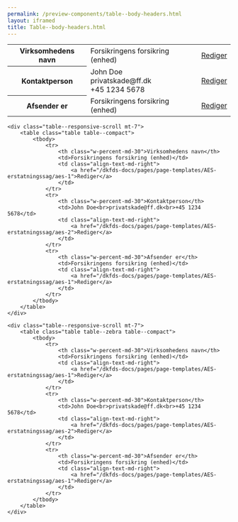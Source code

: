 ```yaml
--- 
permalink: /preview-components/table--body-headers.html
layout: iframed 
title: Table--body-headers.html
---
```

<div class="container">
    <div class="table--responsive-scroll">
        <table class="table table--borderless table--compact">
            <tbody>
                <tr>
                    <th class="w-percent-md-30">Virksomhedens navn</th>
                    <td>Forsikringens forsikring (enhed)</td>
                    <td class="align-text-md-right">
                        <a href="/dkfds-docs/pages/page-templates/AES-erstatningssag/aes-1">Rediger</a>
                    </td>
                </tr>
                <tr>
                    <th class="w-percent-md-30">Kontaktperson</th>
                    <td>John Doe<br>privatskade@ff.dk<br>+45 1234 5678</td>
                    <td class="align-text-md-right">
                        <a href="/dkfds-docs/pages/page-templates/AES-erstatningssag/aes-2">Rediger</a>
                    </td>
                </tr>
                <tr>
                    <th class="w-percent-md-30">Afsender er</th>
                    <td>Forsikringens forsikring (enhed)</td>
                    <td class="align-text-md-right">
                        <a href="/dkfds-docs/pages/page-templates/AES-erstatningssag/aes-1">Rediger</a>
                    </td>
                </tr>
            </tbody>
        </table>
    </div>

    <div class="table--responsive-scroll mt-7">
        <table class="table table--compact">
            <tbody>
                <tr>
                    <th class="w-percent-md-30">Virksomhedens navn</th>
                    <td>Forsikringens forsikring (enhed)</td>
                    <td class="align-text-md-right">
                        <a href="/dkfds-docs/pages/page-templates/AES-erstatningssag/aes-1">Rediger</a>
                    </td>
                </tr>
                <tr>
                    <th class="w-percent-md-30">Kontaktperson</th>
                    <td>John Doe<br>privatskade@ff.dk<br>+45 1234 5678</td>
                    <td class="align-text-md-right">
                        <a href="/dkfds-docs/pages/page-templates/AES-erstatningssag/aes-2">Rediger</a>
                    </td>
                </tr>
                <tr>
                    <th class="w-percent-md-30">Afsender er</th>
                    <td>Forsikringens forsikring (enhed)</td>
                    <td class="align-text-md-right">
                        <a href="/dkfds-docs/pages/page-templates/AES-erstatningssag/aes-1">Rediger</a>
                    </td>
                </tr>
            </tbody>
        </table>
    </div>

    <div class="table--responsive-scroll mt-7">
        <table class="table table--zebra table--compact">
            <tbody>
                <tr>
                    <th class="w-percent-md-30">Virksomhedens navn</th>
                    <td>Forsikringens forsikring (enhed)</td>
                    <td class="align-text-md-right">
                        <a href="/dkfds-docs/pages/page-templates/AES-erstatningssag/aes-1">Rediger</a>
                    </td>
                </tr>
                <tr>
                    <th class="w-percent-md-30">Kontaktperson</th>
                    <td>John Doe<br>privatskade@ff.dk<br>+45 1234 5678</td>
                    <td class="align-text-md-right">
                        <a href="/dkfds-docs/pages/page-templates/AES-erstatningssag/aes-2">Rediger</a>
                    </td>
                </tr>
                <tr>
                    <th class="w-percent-md-30">Afsender er</th>
                    <td>Forsikringens forsikring (enhed)</td>
                    <td class="align-text-md-right">
                        <a href="/dkfds-docs/pages/page-templates/AES-erstatningssag/aes-1">Rediger</a>
                    </td>
                </tr>
            </tbody>
        </table>
    </div>
</div>